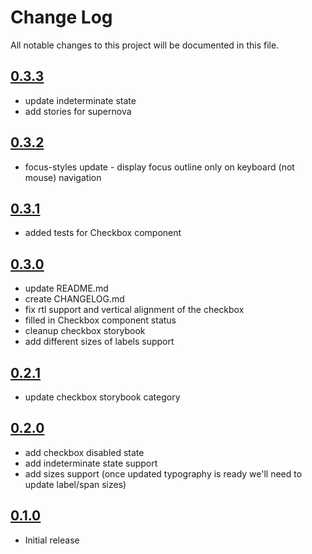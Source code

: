 # Change Log

All notable changes to this project will be documented in this file.

## [0.3.3](https://github.com/code-dot-org/code-dot-org/pull/53962)
* update indeterminate state
* add stories for supernova

## [0.3.2](https://github.com/code-dot-org/code-dot-org/pull/)
* focus-styles update - display focus outline only on keyboard (not mouse) navigation

## [0.3.1](https://github.com/code-dot-org/code-dot-org/pull/53526)
* added tests for Checkbox component

## [0.3.0](https://github.com/code-dot-org/code-dot-org/pull/52753)
* update README.md
* create CHANGELOG.md
* fix rtl support and vertical alignment of the checkbox
* filled in Checkbox component status
* cleanup checkbox storybook
* add different sizes of labels support

## [0.2.1](https://github.com/code-dot-org/code-dot-org/pull/52338)
* update checkbox storybook category

## [0.2.0](https://github.com/code-dot-org/code-dot-org/pull/52270)
* add checkbox disabled state
* add indeterminate state support
* add sizes support (once updated typography is ready we'll need to update label/span sizes)

## [0.1.0](https://github.com/code-dot-org/code-dot-org/pull/52154)
* Initial release

